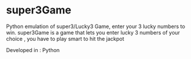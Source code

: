 # super3Game
Python emulation of super3/Lucky3 Game, enter your 3 lucky numbers to win.
super3Game is a game that lets you enter lucky 3 numbers of your choice , 
you have to play smart to hit the jackpot

Developed in : Python
